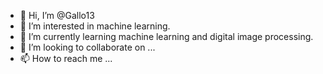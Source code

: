 - 👋 Hi, I’m @Gallo13
- 👀 I’m interested in machine learning.
- 🌱 I’m currently learning machine learning and digital image processing.
- 💞️ I’m looking to collaborate on ...
- 📫 How to reach me ...

<!---
Gallo13/Gallo13 is a ✨ special ✨ repository because its `README.md` (this file) appears on your GitHub profile.
You can click the Preview link to take a look at your changes.
--->
